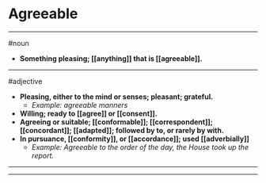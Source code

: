 # Agreeable
---
#noun
- **Something pleasing; [[anything]] that is [[agreeable]].**
---
#adjective
- **Pleasing, either to the mind or senses; pleasant; grateful.**
	- _Example: agreeable manners_
- **Willing; ready to [[agree]] or [[consent]].**
- **Agreeing or suitable; [[conformable]]; [[correspondent]]; [[concordant]]; [[adapted]]; followed by to, or rarely by with.**
- **In pursuance, [[conformity]], or [[accordance]]; used [[adverbially]]**
	- _Example: Agreeable to the order of the day, the House took up the report._
---
---
